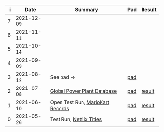 |    i | Date       | Summary          |    Pad | Result |
| ---: | ---------- | ---------------- | ------ | ------ |
|    7 | 2021-12-09 | | | |
|    6 | 2021-11-11 | | | |
|    5 | 2021-10-14 | | | |
|    4 | 2021-09-09 | | | |
|    3 | 2021-08-12 | See pad &rarr; | [pad](https://hackmd.io/AfCChD1jTCiPY4dFztgvNw) | |
|    2 | 2021-07-08 | [Global Power Plant Database](https://github.com/wri/global-power-plant-database/) | [pad](https://hackmd.io/nEtqtdxPTRajJKysKSykQQ) | [result](https://ddojo.github.io/sessions/02_powerplants/powerplant) |
|    1 | 2021-06-10 | Open Test Run, [MarioKart Records](https://github.com/rfordatascience/tidytuesday/blob/master/data/2021/2021-05-25/readme.md) | [pad](https://hackmd.io/qUl1BnMBRCGJpGR6uuFiQA) | [result](https://ddojo.github.io/sessions/01_mariokart/exploration.html) |
|    0 | 2021-05-26 | Test Run, [Netflix Titles](https://github.com/rfordatascience/tidytuesday/blob/master/data/2021/2021-04-20/readme.md) | [pad](https://hackmd.io/FUJE2rSHRHiqu-v1Vgg-gg) | [result](sessions/00_netflix/exploration) |
